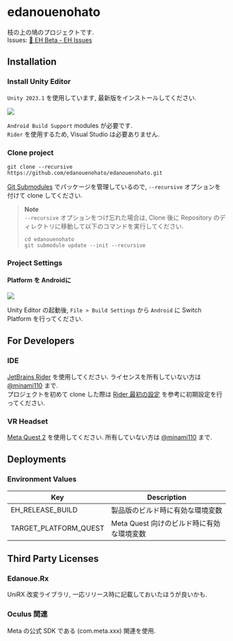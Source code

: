 # edanouenohato
枝の上の鳩のプロジェクトです.  
Issues: [🚀 EH Beta - EH Issues](https://scrapbox.io/eh-issues/%F0%9F%9A%80_EH_Beta)

## Installation
### Install Unity Editor
`Unity 2023.1` を使用しています, 最新版をインストールしてください.

![](https://i.gyazo.com/adcd4196aed56184686272682baa4496.png)

`Android Build Support` modules が必要です.  
`Rider` を使用するため, Visual Studio は必要ありません.

### Clone project
```console
git clone --recursive https://github.com/edanouenohato/edanouenohato.git
```
[Git Submodules](https://git-scm.com/book/en/v2/Git-Tools-Submodules) でパッケージを管理しているので, `--recursive` オプションを付けて clone してください.

> **Note**  
> `--recursive` オプションをつけ忘れた場合は, Clone 後に Repository のディレクトリに移動して以下のコマンドを実行してください.
> ```console
> cd edanouenohato
> git submodule update --init --recursive
> ```

### Project Settings
#### Platform を Androidに
![](https://i.gyazo.com/fd703822c40d424345dc69255fb0e76d.png)

Unity Editor の起動後, `File > Build Settings` から `Android` に Switch Platform
 を行ってください.

## For Developers  
### IDE
[JetBrains Rider](https://www.jetbrains.com/rider/) を使用してください. ライセンスを所有していない方は [@minami110](https://github.com/minami110) まで.    
プロジェクトを初めて clone した際は [Rider 最初の設定](https://scrapbox.io/edanoue/Rider_最初の設定) を参考に初期設定を行ってください.

### VR Headset
[Meta Quest 2](https://www.meta.com/jp/quest/products/quest-2/) を使用してください. 所有していない方は [@minami110](https://github.com/minami110) まで.

## Deployments
### Environment Values
| Key                   | Description                |
|-----------------------|----------------------------|
| EH_RELEASE_BUILD      | 製品版のビルド時に有効な環境変数           |
| TARGET_PLATFORM_QUEST | Meta Quest 向けのビルド時に有効な環境変数 |

## Third Party Licenses
### Edanoue.Rx
UniRX 改変ライブラリ, 一応リリース時に記載しておいたほうが良いかも.

### Oculus 関連
Meta の公式 SDK である (com.meta.xxx) 関連を使用.
